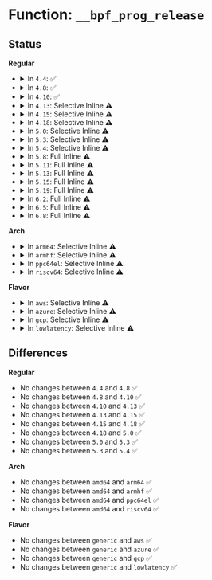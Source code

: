 # Function: <code>__bpf_prog_release</code>

## Status
<b>Regular</b>
<ul>
<li>
<details>
<summary>In <code>4.4</code>: ✅</summary>

```c
void __bpf_prog_release(struct bpf_prog *prog);
```

**Collision:** Unique Static

**Inline:** No

**Transformation:** False

**Instances:**

```
In net/core/filter.c (ffffffff81731c70)
Location: net/core/filter.c:869
Inline: False
Direct callers:
  - net/core/filter.c:sk_filter_release_rcu
  - net/core/filter.c:bpf_prog_destroy
  - net/core/filter.c:sk_attach_filter
```
**Symbols:**

```
ffffffff81731c70-ffffffff81731cb7: __bpf_prog_release (STB_LOCAL)
```
</details>
</li>
<li>
<details>
<summary>In <code>4.8</code>: ✅</summary>

```c
void __bpf_prog_release(struct bpf_prog *prog);
```

**Collision:** Unique Static

**Inline:** No

**Transformation:** False

**Instances:**

```
In net/core/filter.c (ffffffff8179d080)
Location: net/core/filter.c:893
Inline: False
Direct callers:
  - net/core/filter.c:sk_reuseport_attach_filter
  - net/core/filter.c:sk_attach_filter
  - net/core/filter.c:__reuseport_attach_prog
  - net/core/filter.c:sk_filter_release_rcu
```
**Symbols:**

```
ffffffff8179d080-ffffffff8179d0c7: __bpf_prog_release (STB_LOCAL)
```
</details>
</li>
<li>
<details>
<summary>In <code>4.10</code>: ✅</summary>

```c
void __bpf_prog_release(struct bpf_prog *prog);
```

**Collision:** Unique Static

**Inline:** No

**Transformation:** False

**Instances:**

```
In net/core/filter.c (ffffffff817cab30)
Location: net/core/filter.c:895
Inline: False
Direct callers:
  - net/core/filter.c:sk_reuseport_attach_filter
  - net/core/filter.c:sk_attach_filter
  - net/core/filter.c:__reuseport_attach_prog
  - net/core/filter.c:sk_filter_release_rcu
```
**Symbols:**

```
ffffffff817cab30-ffffffff817cab77: __bpf_prog_release (STB_LOCAL)
```
</details>
</li>
<li>
<details>
<summary>In <code>4.13</code>: Selective Inline ⚠️</summary>

```c
void __bpf_prog_release(struct bpf_prog *prog);
```

**Collision:** Unique Static

**Inline:** Selective

**Transformation:** False

**Instances:**

```
In net/core/filter.c (ffffffff817e9cb0)
Location: net/core/filter.c:913
Inline: True
Direct callers:
  - net/core/filter.c:sk_reuseport_attach_filter
  - net/core/filter.c:sk_attach_filter
  - net/core/filter.c:__reuseport_attach_prog
  - net/core/filter.c:sk_filter_release_rcu
```
**Symbols:**

```
ffffffff817e9cb0-ffffffff817e9cf7: __bpf_prog_release (STB_LOCAL)
```
</details>
</li>
<li>
<details>
<summary>In <code>4.15</code>: Selective Inline ⚠️</summary>

```c
void __bpf_prog_release(struct bpf_prog *prog);
```

**Collision:** Unique Static

**Inline:** Selective

**Transformation:** False

**Instances:**

```
In net/core/filter.c (ffffffff81865320)
Location: net/core/filter.c:932
Inline: True
Direct callers:
  - net/core/filter.c:sk_reuseport_attach_filter
  - net/core/filter.c:sk_attach_filter
  - net/core/filter.c:__reuseport_attach_prog
  - net/core/filter.c:sk_filter_release_rcu
```
**Symbols:**

```
ffffffff81865320-ffffffff81865367: __bpf_prog_release (STB_LOCAL)
```
</details>
</li>
<li>
<details>
<summary>In <code>4.18</code>: Selective Inline ⚠️</summary>

```c
void __bpf_prog_release(struct bpf_prog *prog);
```

**Collision:** Unique Static

**Inline:** Selective

**Transformation:** False

**Instances:**

```
In net/core/filter.c (ffffffff818b2ec0)
Location: net/core/filter.c:1141
Inline: True
Direct callers:
  - net/core/filter.c:sk_reuseport_attach_filter
  - net/core/filter.c:sk_attach_filter
  - net/core/filter.c:__reuseport_attach_prog
  - net/core/filter.c:sk_filter_release_rcu
```
**Symbols:**

```
ffffffff818b2ec0-ffffffff818b2f07: __bpf_prog_release (STB_LOCAL)
```
</details>
</li>
<li>
<details>
<summary>In <code>5.0</code>: Selective Inline ⚠️</summary>

```c
void __bpf_prog_release(struct bpf_prog *prog);
```

**Collision:** Unique Static

**Inline:** Selective

**Transformation:** False

**Instances:**

```
In net/core/filter.c (ffffffff818d7da0)
Location: net/core/filter.c:1143
Inline: True
Direct callers:
  - net/core/filter.c:sk_reuseport_prog_free
  - net/core/filter.c:sk_reuseport_attach_filter
  - net/core/filter.c:sk_attach_filter
  - net/core/filter.c:sk_filter_release_rcu
```
**Symbols:**

```
ffffffff818d7da0-ffffffff818d7de7: __bpf_prog_release (STB_LOCAL)
```
</details>
</li>
<li>
<details>
<summary>In <code>5.3</code>: Selective Inline ⚠️</summary>

```c
void __bpf_prog_release(struct bpf_prog *prog);
```

**Collision:** Unique Static

**Inline:** Selective

**Transformation:** False

**Instances:**

```
In net/core/filter.c (ffffffff81925840)
Location: net/core/filter.c:1143
Inline: True
Direct callers:
  - net/core/filter.c:sk_reuseport_prog_free
  - net/core/filter.c:sk_reuseport_attach_filter
  - net/core/filter.c:sk_attach_filter
  - net/core/filter.c:sk_filter_release_rcu
```
**Symbols:**

```
ffffffff81925840-ffffffff81925889: __bpf_prog_release (STB_LOCAL)
```
</details>
</li>
<li>
<details>
<summary>In <code>5.4</code>: Selective Inline ⚠️</summary>

```c
void __bpf_prog_release(struct bpf_prog *prog);
```

**Collision:** Unique Static

**Inline:** Selective

**Transformation:** False

**Instances:**

```
In net/core/filter.c (ffffffff81957c70)
Location: net/core/filter.c:1143
Inline: True
Direct callers:
  - net/core/filter.c:sk_reuseport_prog_free
  - net/core/filter.c:sk_reuseport_attach_filter
  - net/core/filter.c:sk_attach_filter
  - net/core/filter.c:sk_filter_release_rcu
```
**Symbols:**

```
ffffffff81957c70-ffffffff81957cb9: __bpf_prog_release (STB_LOCAL)
```
</details>
</li>
<li>
<details>
<summary>In <code>5.8</code>: Full Inline ⚠️</summary>

**Collision:** Unique Static

**Inline:** Full

**Transformation:** False

**Instances:**

```
In net/core/filter.c (ffffffff81a3263d)
Location: net/core/filter.c:1132
Inline: True
Inline callers:
  - net/core/filter.c:sk_reuseport_prog_free
  - net/core/filter.c:sk_reuseport_prog_free
  - net/core/filter.c:sk_reuseport_attach_filter
  - net/core/filter.c:sk_reuseport_attach_filter
  - net/core/filter.c:sk_attach_filter
  - net/core/filter.c:sk_attach_filter
  - net/core/filter.c:__get_filter
  - net/core/filter.c:__get_filter
  - net/core/filter.c:bpf_prog_create_from_user
  - net/core/filter.c:bpf_prog_create_from_user
  - net/core/filter.c:bpf_prog_create_from_user
  - net/core/filter.c:bpf_prog_create_from_user
  - net/core/filter.c:bpf_prog_create
  - net/core/filter.c:bpf_prog_create
  - net/core/filter.c:bpf_migrate_filter
  - net/core/filter.c:bpf_migrate_filter
  - net/core/filter.c:sk_filter_release_rcu
  - net/core/filter.c:sk_filter_release_rcu
```
</details>
</li>
<li>
<details>
<summary>In <code>5.11</code>: Full Inline ⚠️</summary>

**Collision:** Unique Static

**Inline:** Full

**Transformation:** False

**Instances:**

```
In net/core/filter.c (ffffffff81a3497d)
Location: net/core/filter.c:1162
Inline: True
Inline callers:
  - net/core/filter.c:sk_reuseport_prog_free
  - net/core/filter.c:sk_reuseport_prog_free
  - net/core/filter.c:sk_reuseport_attach_filter
  - net/core/filter.c:sk_reuseport_attach_filter
  - net/core/filter.c:sk_attach_filter
  - net/core/filter.c:sk_attach_filter
  - net/core/filter.c:__get_filter
  - net/core/filter.c:__get_filter
  - net/core/filter.c:bpf_prog_create_from_user
  - net/core/filter.c:bpf_prog_create_from_user
  - net/core/filter.c:bpf_prog_create_from_user
  - net/core/filter.c:bpf_prog_create_from_user
  - net/core/filter.c:bpf_prog_create
  - net/core/filter.c:bpf_prog_create
  - net/core/filter.c:bpf_migrate_filter
  - net/core/filter.c:bpf_migrate_filter
  - net/core/filter.c:sk_filter_release_rcu
  - net/core/filter.c:sk_filter_release_rcu
```
</details>
</li>
<li>
<details>
<summary>In <code>5.13</code>: Full Inline ⚠️</summary>

**Collision:** Unique Static

**Inline:** Full

**Transformation:** False

**Instances:**

```
In net/core/filter.c (ffffffff81a1b9ed)
Location: net/core/filter.c:1162
Inline: True
Inline callers:
  - net/core/filter.c:sk_reuseport_prog_free
  - net/core/filter.c:sk_reuseport_prog_free
  - net/core/filter.c:sk_reuseport_attach_filter
  - net/core/filter.c:sk_reuseport_attach_filter
  - net/core/filter.c:sk_attach_filter
  - net/core/filter.c:sk_attach_filter
  - net/core/filter.c:bpf_prepare_filter
  - net/core/filter.c:bpf_prepare_filter
  - net/core/filter.c:bpf_prepare_filter
  - net/core/filter.c:bpf_prepare_filter
  - net/core/filter.c:bpf_prepare_filter
  - net/core/filter.c:sk_filter_release_rcu
  - net/core/filter.c:sk_filter_release_rcu
```
</details>
</li>
<li>
<details>
<summary>In <code>5.15</code>: Full Inline ⚠️</summary>

**Collision:** Unique Static

**Inline:** Full

**Transformation:** False

**Instances:**

```
In net/core/filter.c (ffffffff81acf0cd)
Location: net/core/filter.c:1163
Inline: True
Inline callers:
  - net/core/filter.c:sk_reuseport_prog_free
  - net/core/filter.c:sk_reuseport_prog_free
  - net/core/filter.c:sk_reuseport_attach_filter
  - net/core/filter.c:sk_reuseport_attach_filter
  - net/core/filter.c:sk_attach_filter
  - net/core/filter.c:sk_attach_filter
  - net/core/filter.c:bpf_prepare_filter
  - net/core/filter.c:bpf_prepare_filter
  - net/core/filter.c:bpf_prepare_filter
  - net/core/filter.c:bpf_prepare_filter
  - net/core/filter.c:bpf_prepare_filter
  - net/core/filter.c:sk_filter_release_rcu
  - net/core/filter.c:sk_filter_release_rcu
```
</details>
</li>
<li>
<details>
<summary>In <code>5.19</code>: Full Inline ⚠️</summary>

**Collision:** Unique Static

**Inline:** Full

**Transformation:** False

**Instances:**

```
In net/core/filter.c (ffffffff81c4c7cc)
Location: net/core/filter.c:1164
Inline: True
Inline callers:
  - net/core/filter.c:sk_reuseport_prog_free
  - net/core/filter.c:sk_reuseport_prog_free
  - net/core/filter.c:sk_reuseport_attach_filter
  - net/core/filter.c:sk_reuseport_attach_filter
  - net/core/filter.c:sk_attach_filter
  - net/core/filter.c:sk_attach_filter
  - net/core/filter.c:bpf_prepare_filter
  - net/core/filter.c:bpf_prepare_filter
  - net/core/filter.c:bpf_prepare_filter
  - net/core/filter.c:bpf_prepare_filter
  - net/core/filter.c:bpf_prepare_filter
  - net/core/filter.c:sk_filter_release_rcu
  - net/core/filter.c:sk_filter_release_rcu
```
</details>
</li>
<li>
<details>
<summary>In <code>6.2</code>: Full Inline ⚠️</summary>

**Collision:** Unique Static

**Inline:** Full

**Transformation:** False

**Instances:**

```
In net/core/filter.c (ffffffff81e015bc)
Location: net/core/filter.c:1166
Inline: True
Inline callers:
  - net/core/filter.c:sk_reuseport_prog_free
  - net/core/filter.c:sk_reuseport_prog_free
  - net/core/filter.c:sk_reuseport_attach_filter
  - net/core/filter.c:sk_reuseport_attach_filter
  - net/core/filter.c:sk_attach_filter
  - net/core/filter.c:sk_attach_filter
  - net/core/filter.c:bpf_prepare_filter
  - net/core/filter.c:bpf_prepare_filter
  - net/core/filter.c:bpf_prepare_filter
  - net/core/filter.c:bpf_prepare_filter
  - net/core/filter.c:bpf_prepare_filter
  - net/core/filter.c:sk_filter_release_rcu
  - net/core/filter.c:sk_filter_release_rcu
```
</details>
</li>
<li>
<details>
<summary>In <code>6.5</code>: Full Inline ⚠️</summary>

**Collision:** Unique Static

**Inline:** Full

**Transformation:** False

**Instances:**

```
In net/core/filter.c (ffffffff81e7307c)
Location: net/core/filter.c:1166
Inline: True
Inline callers:
  - net/core/filter.c:sk_reuseport_prog_free
  - net/core/filter.c:sk_reuseport_prog_free
  - net/core/filter.c:sk_reuseport_attach_filter
  - net/core/filter.c:sk_reuseport_attach_filter
  - net/core/filter.c:sk_attach_filter
  - net/core/filter.c:sk_attach_filter
  - net/core/filter.c:bpf_prepare_filter
  - net/core/filter.c:bpf_prepare_filter
  - net/core/filter.c:bpf_prepare_filter
  - net/core/filter.c:bpf_prepare_filter
  - net/core/filter.c:bpf_prepare_filter
  - net/core/filter.c:sk_filter_release_rcu
  - net/core/filter.c:sk_filter_release_rcu
```
</details>
</li>
<li>
<details>
<summary>In <code>6.8</code>: Full Inline ⚠️</summary>

**Collision:** Unique Static

**Inline:** Full

**Transformation:** False

**Instances:**

```
In net/core/filter.c (ffffffff81f327fc)
Location: net/core/filter.c:1171
Inline: True
Inline callers:
  - net/core/filter.c:sk_reuseport_prog_free
  - net/core/filter.c:sk_reuseport_prog_free
  - net/core/filter.c:sk_reuseport_attach_filter
  - net/core/filter.c:sk_reuseport_attach_filter
  - net/core/filter.c:sk_attach_filter
  - net/core/filter.c:sk_attach_filter
  - net/core/filter.c:bpf_prepare_filter
  - net/core/filter.c:bpf_prepare_filter
  - net/core/filter.c:bpf_prepare_filter
  - net/core/filter.c:bpf_prepare_filter
  - net/core/filter.c:bpf_prepare_filter
  - net/core/filter.c:sk_filter_release_rcu
  - net/core/filter.c:sk_filter_release_rcu
```
</details>
</li>
</ul>
<b>Arch</b>
<ul>
<li>
<details>
<summary>In <code>arm64</code>: Selective Inline ⚠️</summary>

```c
void __bpf_prog_release(struct bpf_prog *prog);
```

**Collision:** Unique Static

**Inline:** Selective

**Transformation:** False

**Instances:**

```
In net/core/filter.c (ffff800010bf92a8)
Location: net/core/filter.c:1143
Inline: True
Direct callers:
  - net/core/filter.c:sk_reuseport_prog_free
  - net/core/filter.c:sk_reuseport_attach_filter
  - net/core/filter.c:sk_attach_filter
  - net/core/filter.c:sk_filter_release_rcu
```
**Symbols:**

```
ffff800010bf92a8-ffff800010bf930c: __bpf_prog_release (STB_LOCAL)
```
</details>
</li>
<li>
<details>
<summary>In <code>armhf</code>: Selective Inline ⚠️</summary>

```c
void __bpf_prog_release(struct bpf_prog *prog);
```

**Collision:** Unique Static

**Inline:** Selective

**Transformation:** False

**Instances:**

```
In net/core/filter.c (c0d12ed4)
Location: net/core/filter.c:1143
Inline: True
Direct callers:
  - net/core/filter.c:sk_reuseport_prog_free
  - net/core/filter.c:sk_reuseport_attach_filter
  - net/core/filter.c:sk_attach_filter
  - net/core/filter.c:sk_filter_release_rcu
```
**Symbols:**

```
c0d12ed4-c0d12f28: __bpf_prog_release (STB_LOCAL)
```
</details>
</li>
<li>
<details>
<summary>In <code>ppc64el</code>: Selective Inline ⚠️</summary>

```c
void __bpf_prog_release(struct bpf_prog *prog);
```

**Collision:** Unique Static

**Inline:** Selective

**Transformation:** False

**Instances:**

```
In net/core/filter.c (c000000000ce0650)
Location: net/core/filter.c:1143
Inline: True
Direct callers:
  - net/core/filter.c:sk_reuseport_prog_free
  - net/core/filter.c:sk_reuseport_attach_filter
  - net/core/filter.c:sk_attach_filter
  - net/core/filter.c:sk_filter_release_rcu
```
**Symbols:**

```
c000000000ce0650-c000000000ce06e8: __bpf_prog_release (STB_LOCAL)
```
</details>
</li>
<li>
<details>
<summary>In <code>riscv64</code>: Selective Inline ⚠️</summary>

```c
void __bpf_prog_release(struct bpf_prog *prog);
```

**Collision:** Unique Static

**Inline:** Selective

**Transformation:** False

**Instances:**

```
In net/core/filter.c (ffffffe00077b296)
Location: net/core/filter.c:1143
Inline: True
Direct callers:
  - net/core/filter.c:sk_reuseport_prog_free
  - net/core/filter.c:sk_reuseport_attach_filter
  - net/core/filter.c:sk_attach_filter
  - net/core/filter.c:sk_filter_release_rcu
```
**Symbols:**

```
ffffffe00077b296-ffffffe00077b300: __bpf_prog_release (STB_LOCAL)
```
</details>
</li>
</ul>
<b>Flavor</b>
<ul>
<li>
<details>
<summary>In <code>aws</code>: Selective Inline ⚠️</summary>

```c
void __bpf_prog_release(struct bpf_prog *prog);
```

**Collision:** Unique Static

**Inline:** Selective

**Transformation:** False

**Instances:**

```
In net/core/filter.c (ffffffff818f7c40)
Location: net/core/filter.c:1143
Inline: True
Direct callers:
  - net/core/filter.c:sk_reuseport_prog_free
  - net/core/filter.c:sk_reuseport_attach_filter
  - net/core/filter.c:sk_attach_filter
  - net/core/filter.c:sk_filter_release_rcu
```
**Symbols:**

```
ffffffff818f7c40-ffffffff818f7c89: __bpf_prog_release (STB_LOCAL)
```
</details>
</li>
<li>
<details>
<summary>In <code>azure</code>: Selective Inline ⚠️</summary>

```c
void __bpf_prog_release(struct bpf_prog *prog);
```

**Collision:** Unique Static

**Inline:** Selective

**Transformation:** False

**Instances:**

```
In net/core/filter.c (ffffffff818b1a70)
Location: net/core/filter.c:1143
Inline: True
Direct callers:
  - net/core/filter.c:sk_reuseport_prog_free
  - net/core/filter.c:sk_reuseport_attach_filter
  - net/core/filter.c:sk_attach_filter
  - net/core/filter.c:sk_filter_release_rcu
```
**Symbols:**

```
ffffffff818b1a70-ffffffff818b1ab9: __bpf_prog_release (STB_LOCAL)
```
</details>
</li>
<li>
<details>
<summary>In <code>gcp</code>: Selective Inline ⚠️</summary>

```c
void __bpf_prog_release(struct bpf_prog *prog);
```

**Collision:** Unique Static

**Inline:** Selective

**Transformation:** False

**Instances:**

```
In net/core/filter.c (ffffffff81948c70)
Location: net/core/filter.c:1143
Inline: True
Direct callers:
  - net/core/filter.c:sk_reuseport_prog_free
  - net/core/filter.c:sk_reuseport_attach_filter
  - net/core/filter.c:sk_attach_filter
  - net/core/filter.c:sk_filter_release_rcu
```
**Symbols:**

```
ffffffff81948c70-ffffffff81948cb9: __bpf_prog_release (STB_LOCAL)
```
</details>
</li>
<li>
<details>
<summary>In <code>lowlatency</code>: Selective Inline ⚠️</summary>

```c
void __bpf_prog_release(struct bpf_prog *prog);
```

**Collision:** Unique Static

**Inline:** Selective

**Transformation:** False

**Instances:**

```
In net/core/filter.c (ffffffff8196a580)
Location: net/core/filter.c:1143
Inline: True
Direct callers:
  - net/core/filter.c:sk_reuseport_prog_free
  - net/core/filter.c:sk_reuseport_attach_filter
  - net/core/filter.c:sk_attach_filter
  - net/core/filter.c:sk_filter_release_rcu
```
**Symbols:**

```
ffffffff8196a580-ffffffff8196a5c9: __bpf_prog_release (STB_LOCAL)
```
</details>
</li>
</ul>

## Differences
<b>Regular</b>
<ul>
<li>
No changes between <code>4.4</code> and <code>4.8</code> ✅
</li>
<li>
No changes between <code>4.8</code> and <code>4.10</code> ✅
</li>
<li>
No changes between <code>4.10</code> and <code>4.13</code> ✅
</li>
<li>
No changes between <code>4.13</code> and <code>4.15</code> ✅
</li>
<li>
No changes between <code>4.15</code> and <code>4.18</code> ✅
</li>
<li>
No changes between <code>4.18</code> and <code>5.0</code> ✅
</li>
<li>
No changes between <code>5.0</code> and <code>5.3</code> ✅
</li>
<li>
No changes between <code>5.3</code> and <code>5.4</code> ✅
</li>
</ul>
<b>Arch</b>
<ul>
<li>
No changes between <code>amd64</code> and <code>arm64</code> ✅
</li>
<li>
No changes between <code>amd64</code> and <code>armhf</code> ✅
</li>
<li>
No changes between <code>amd64</code> and <code>ppc64el</code> ✅
</li>
<li>
No changes between <code>amd64</code> and <code>riscv64</code> ✅
</li>
</ul>
<b>Flavor</b>
<ul>
<li>
No changes between <code>generic</code> and <code>aws</code> ✅
</li>
<li>
No changes between <code>generic</code> and <code>azure</code> ✅
</li>
<li>
No changes between <code>generic</code> and <code>gcp</code> ✅
</li>
<li>
No changes between <code>generic</code> and <code>lowlatency</code> ✅
</li>
</ul>
